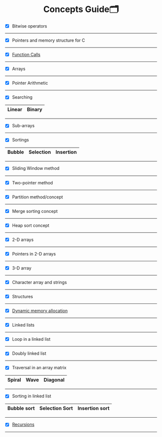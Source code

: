  <h1 align="center"> Concepts Guide🗂️ </h1>  
 
  - [x] Bitwise operators
 ----
 
  - [x] Pointers and memory structure for C
 ----
 
  - [x] [Function Calls](https://github.com/cleanhand/phase-1-Anjura/blob/main/Concepts/Function%20Calls.md)

 ----
 
  - [x] Arrays
 ----
 
 - [x] Pointer Arithmetic
 ----
 
 - [x] Searching


 |Linear|Binary|
|----|---|

 ----
 
- [x] Sub-arrays
 ----
 
- [x] Sortings

Bubble|Selection|Insertion|
|----|---|----|

 ----
 
 - [x] Sliding Window method
 ----
 
 - [x] Two-pointer method
 ----
 
 - [x] Partition method/concept
 ----
 
 - [x] Merge sorting concept
 ----
 
 - [x] Heap sort concept
 ----
 
 - [x] 2-D arrays
 ----
 
 - [x] Pointers in 2-D arrays
 ----
 
 - [x] 3-D array
 ----
 
 - [x] Character array and strings
 ----
 
 - [x] Structures
 ----
 
 - [x] [Dynamic memory allocation](https://github.com/cleanhand/phase-1-Anjura/blob/main/Concepts/Dynamic%20Memory%20Allocation.md)
 ----
 
 - [x] Linked lists
 ----
 
 - [x] Loop in a linked list
 ----
 
 - [x] Doubly linked list
 ----
 
 - [x] Traversal in an array matrix

|Spiral|Wave|Diagonal
 |----|----|----|
 
 ----
 
 - [x] Sorting in linked list
 
 | Bubble sort| Selection Sort| Insertion sort
 |----|----|----|
 
 ----
 
  - [x] [Recursions](https://github.com/cleanhand/phase-1-Anjura/tree/main/Concepts/Recursions)
----
